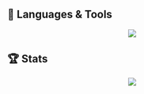 ## 🧰 Languages & Tools
<p align="center">
  <a href="https://skillicons.dev">
    <img src="https://skillicons.dev/icons?i=ts,tailwindcss,solidjs,astro,golang,python,php,git" />
  </a>
</p>

## 🏆 Stats
<p align="center">
  <img src="https://github-readme-stats.vercel.app/api/top-langs/?username=sek-consulting&theme=nord" />
</p>




<!--
**sek-consulting/sek-consulting** is a ✨ _special_ ✨ repository because its `README.md` (this file) appears on your GitHub profile.

Here are some ideas to get you started:

- 🔭 I’m currently working on ...
- 🌱 I’m currently learning ...
- 👯 I’m looking to collaborate on ...
- 🤔 I’m looking for help with ...
- 💬 Ask me about ...
- 📫 How to reach me: ...
- 😄 Pronouns: ...
- ⚡ Fun fact: ...
-->
